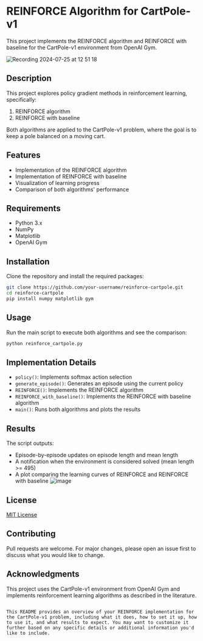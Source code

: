 # REINFORCE Algorithm for CartPole-v1

This project implements the REINFORCE algorithm and REINFORCE with baseline for the CartPole-v1 environment from OpenAI Gym.

![Recording 2024-07-25 at 12 51 18](https://github.com/user-attachments/assets/3c58356e-0066-44fa-95c5-83d94fef9e9b)

## Description

This project explores policy gradient methods in reinforcement learning, specifically:

1. REINFORCE algorithm
2. REINFORCE with baseline

Both algorithms are applied to the CartPole-v1 problem, where the goal is to keep a pole balanced on a moving cart.

## Features

- Implementation of the REINFORCE algorithm
- Implementation of REINFORCE with baseline
- Visualization of learning progress
- Comparison of both algorithms' performance

## Requirements

- Python 3.x
- NumPy
- Matplotlib
- OpenAI Gym

## Installation

Clone the repository and install the required packages:

```bash
git clone https://github.com/your-username/reinforce-cartpole.git
cd reinforce-cartpole
pip install numpy matplotlib gym
```

## Usage

Run the main script to execute both algorithms and see the comparison:

```bash
python reinforce_cartpole.py
```

## Implementation Details

- `policy()`: Implements softmax action selection
- `generate_episode()`: Generates an episode using the current policy
- `REINFORCE()`: Implements the REINFORCE algorithm
- `REINFORCE_with_baseline()`: Implements the REINFORCE with baseline algorithm
- `main()`: Runs both algorithms and plots the results

## Results

The script outputs:
- Episode-by-episode updates on episode length and mean length
- A notification when the environment is considered solved (mean length >= 495)
- A plot comparing the learning curves of REINFORCE and REINFORCE with baseline
  ![image](https://github.com/user-attachments/assets/82d327e8-41a6-477f-94a3-e1efefb0cb7b)


## License

[MIT License](https://opensource.org/licenses/MIT)

## Contributing

Pull requests are welcome. For major changes, please open an issue first to discuss what you would like to change.

## Acknowledgments

This project uses the CartPole-v1 environment from OpenAI Gym and implements reinforcement learning algorithms as described in the literature.
```

This README provides an overview of your REINFORCE implementation for the CartPole-v1 problem, including what it does, how to set it up, how to use it, and what results to expect. You may want to customize it further based on any specific details or additional information you'd like to include.
